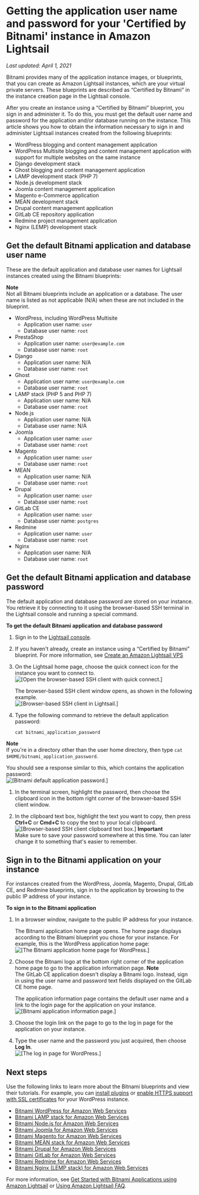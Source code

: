 # Getting the application user name and password for your 'Certified by Bitnami' instance in Amazon Lightsail<a name="log-in-to-your-bitnami-application-running-on-amazon-lightsail"></a>

 *Last updated: April 1, 2021* 

Bitnami provides many of the application instance images, or blueprints, that you can create as Amazon Lightsail instances, which are your virtual private servers\. These blueprints are described as “Certified by Bitnami” in the instance creation page in the Lightsail console\.

After you create an instance using a “Certified by Bitnami” blueprint, you sign in and administer it\. To do this, you must get the default user name and password for the application and/or database running on the instance\. This article shows you how to obtain the information necessary to sign in and administer Lightsail instances created from the following blueprints:
+ WordPress blogging and content management application
+ WordPress Multisite blogging and content management application with support for multiple websites on the same instance
+ Django development stack
+ Ghost blogging and content management application
+ LAMP development stack \(PHP 7\)
+ Node\.js development stack
+ Joomla content management application
+ Magento e\-Commerce application
+ MEAN development stack
+ Drupal content management application
+ GitLab CE repository application
+ Redmine project management application
+ Nginx \(LEMP\) development stack

## Get the default Bitnami application and database user name<a name="get-the-default-bitnami-user-name"></a>

These are the default application and database user names for Lightsail instances created using the Bitnami blueprints:

**Note**  
Not all Bitnami blueprints include an application or a database\. The user name is listed as not applicable \(N/A\) when these are not included in the blueprint\.
+ WordPress, including WordPress Multisite
  + Application user name: `user`
  + Database user name: `root`
+ PrestaShop
  + Application user name: `user@example.com`
  + Database user name: `root`
+ Django
  + Application user name: N/A
  + Database user name: `root`
+ Ghost
  + Application user name: `user@example.com`
  + Database user name: `root`
+ LAMP stack \(PHP 5 and PHP 7\)
  + Application user name: N/A
  + Database user name: `root`
+ Node\.js
  + Application user name: N/A
  + Database user name: N/A
+ Joomla
  + Application user name: `user`
  + Database user name: `root`
+ Magento
  + Application user name: `user`
  + Database user name: `root`
+ MEAN
  + Application user name: N/A
  + Database user name: `root`
+ Drupal
  + Application user name: `user`
  + Database user name: `root`
+ GitLab CE
  + Application user name: `user`
  + Database user name: `postgres`
+ Redmine
  + Application user name: `user`
  + Database user name: `root`
+ Nginx
  + Application user name: N/A
  + Database user name: `root`

## Get the default Bitnami application and database password<a name="get-the-default-bitnami-password"></a>

The default application and database password are stored on your instance\. You retrieve it by connecting to it using the browser\-based SSH terminal in the Lightsail console and running a special command\.

**To get the default Bitnami application and database password**

1. Sign in to the [Lightsail console](https://lightsail.aws.amazon.com/)\.

1. If you haven't already, create an instance using a “Certified by Bitnami” blueprint\. For more information, see [Create an Amazon Lightsail VPS](how-to-create-amazon-lightsail-instance-virtual-private-server-vps.md)

1. On the Lightsail home page, choose the quick connect icon for the instance you want to connect to\.  
![\[Open the browser-based SSH client with quick connect.\]](https://d9yljz1nd5001.cloudfront.net/en_us/1490b6b36a8ed9d4b2232825b79c8222/images/amazon-lightsail-wordpress-quick-connect.png)

   The browser\-based SSH client window opens, as shown in the following example\.  
![\[Browser-based SSH client in Lightsail.\]](https://d9yljz1nd5001.cloudfront.net/en_us/1490b6b36a8ed9d4b2232825b79c8222/images/amazon-lightsail-bitnami-terminal-window.png)

1. Type the following command to retrieve the default application password:

   ```
   cat bitnami_application_password
   ```
**Note**  
If you're in a directory other than the user home directory, then type `cat $HOME/bitnami_application_password`\.

   You should see a response similar to this, which contains the application password:  
![\[Bitnami default application password.\]](https://d9yljz1nd5001.cloudfront.net/en_us/1490b6b36a8ed9d4b2232825b79c8222/images/amazon-lightsail-bitnami-application-password.png)

1. In the terminal screen, highlight the password, then choose the clipboard icon in the bottom right corner of the browser\-based SSH client window\.

1. In the clipboard text box, highlight the text you want to copy, then press **Ctrl\+C** or **Cmd\+C** to copy the text to your local clipboard\.  
![\[Browser-based SSH client clipboard text box.\]](https://d9yljz1nd5001.cloudfront.net/en_us/1490b6b36a8ed9d4b2232825b79c8222/images/amazon-lightsail-bitnami-browser-ssh-terminal-clipboard-password.png)
**Important**  
Make sure to save your password somewhere at this time\. You can later change it to something that's easier to remember\.

## Sign in to the Bitnami application on your instance<a name="sign-in-to-the-bitnami-application"></a>

For instances created from the WordPress, Joomla, Magento, Drupal, GitLab CE, and Redmine blueprints, sign in to the application by browsing to the public IP address of your instance\.

**To sign in to the Bitnami application**

1. In a browser window, navigate to the public IP address for your instance\.

   The Bitnami application home page opens\. The home page displays according to the Bitnami blueprint you chose for your instance\. For example, this is the WordPress application home page:  
![\[The Bitnami application home page for WordPress.\]](https://d9yljz1nd5001.cloudfront.net/en_us/1490b6b36a8ed9d4b2232825b79c8222/images/amazon-lightsail-bitnami-application-home-page.png)

1. Choose the Bitnami logo at the bottom right corner of the application home page to go to the application information page\.
**Note**  
The GitLab CE application doesn't display a Bitnami logo\. Instead, sign in using the user name and password text fields displayed on the GitLab CE home page\.

   The application information page contains the default user name and a link to the login page for the application on your instance\.  
![\[Bitnami application information page.\]](https://d9yljz1nd5001.cloudfront.net/en_us/1490b6b36a8ed9d4b2232825b79c8222/images/amazon-lightsail-bitnami-application-information-page.png)

1. Choose the login link on the page to go to the log in page for the application on your instance\.

1. Type the user name and the password you just acquired, then choose **Log In**\.  
![\[The log in page for WordPress.\]](https://d9yljz1nd5001.cloudfront.net/en_us/1490b6b36a8ed9d4b2232825b79c8222/images/amazon-lightsail-bitnami-wordpress-application-login.png)

## Next steps<a name="bitnami-instances-next-steps"></a>

Use the following links to learn more about the Bitnami blueprints and view their tutorials\. For example, you can [install plugins](https://docs.bitnami.com/aws/apps/wordpress/#how-to-install-a-plugin-on-wordpress) or [enable HTTPS support with SSL certificates](https://docs.bitnami.com/aws/apps/wordpress/#how-to-enable-https-support-with-ssl-certificates) for your WordPress instance\.
+  [Bitnami WordPress for Amazon Web Services](https://docs.bitnami.com/aws/apps/wordpress/) 
+  [Bitnami LAMP stack for Amazon Web Services](https://docs.bitnami.com/aws/infrastructure/lamp/) 
+  [Bitnami Node\.js for Amazon Web Services](https://docs.bitnami.com/aws/infrastructure/nodejs/) 
+  [Bitnami Joomla for Amazon Web Services](https://docs.bitnami.com/aws/apps/joomla/) 
+  [Bitnami Magento for Amazon Web Services](https://docs.bitnami.com/aws/apps/magento/) 
+  [Bitnami MEAN stack for Amazon Web Services](https://docs.bitnami.com/aws/infrastructure/mean/) 
+  [Bitnami Drupal for Amazon Web Services](https://docs.bitnami.com/aws/apps/drupal/) 
+  [Bitnami GitLab for Amazon Web Services](https://docs.bitnami.com/aws/apps/gitlab/) 
+  [Bitnami Redmine for Amazon Web Services](https://docs.bitnami.com/aws/apps/redmine/) 
+  [Bitnami Nginx \(LEMP stack\) for Amazon Web Services](https://docs.bitnami.com/aws/infrastructure/nginx/) 

For more information, see [Get Started with Bitnami Applications using Amazon Lightsail](https://docs.bitnami.com/aws/get-started-lightsail/) or [Using Amazon Lightsail FAQ](https://docs.bitnami.com/aws/faq/#using-amazon-lightsail)\.